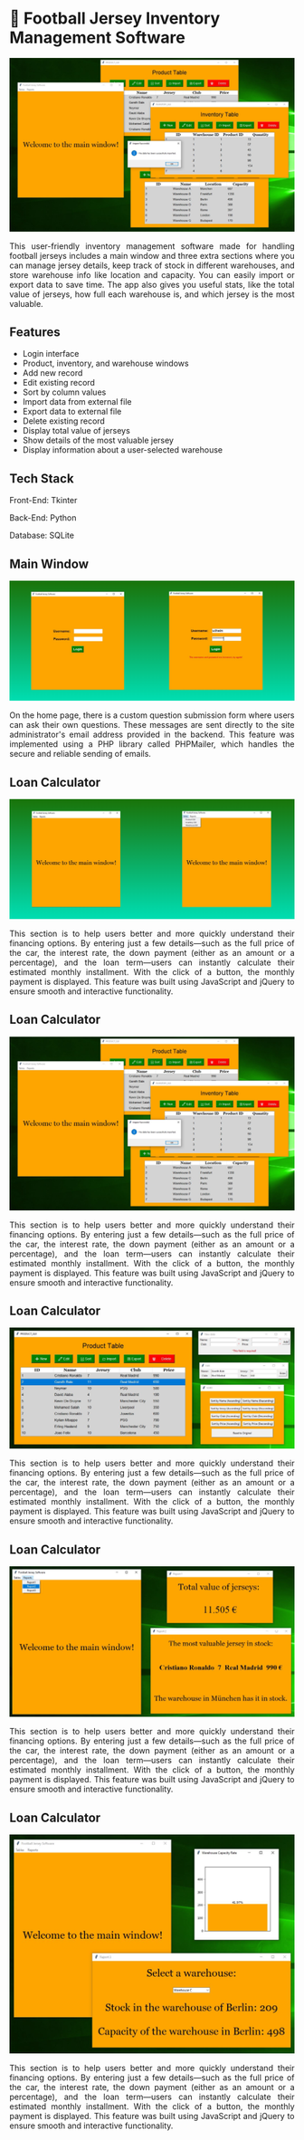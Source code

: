 <body> 
    <h1>👕 Football Jersey Inventory Management Software  </h1>  
    <img src="img/4.JPG" alt="img_homepage"> 
    <p align="justify">This user-friendly inventory management software made for handling football jerseys includes a main window and three extra sections where you can manage jersey details, keep track of stock in different warehouses, and store warehouse info like location and capacity. You can easily import or export data to save time. The app also gives you useful stats, like the total value of jerseys, how full each warehouse is, and which jersey is the most valuable.</p>
    <h2>Features</h2>
    <ul>
        <li>Login interface</li>
        <li>Product, inventory, and warehouse windows</li>
        <li>Add new record</li>
        <li>Edit existing record</li>
        <li>Sort by column values</li>
        <li>Import data from external file</li>
        <li>Export data to external file</li>
        <li>Delete existing record</li>
        <li>Display total value of jerseys</li>
        <li>Show details of the most valuable jersey</li>
        <li>Display information about a user-selected warehouse</li>
    </ul>
    <h2>Tech Stack</h2>  
    <p>Front-End: Tkinter </p>   
    <p>Back-End: Python </p>   
    <p>Database: SQLite </p>  
    <h2>Main Window</h2> 
    <img src="img/elso.png" alt="" srcset="">    
    <p align="justify">On the home page, there is a custom question submission form where users can ask their own questions. These messages are sent directly to the site administrator's email address provided in the backend. This feature was implemented using a PHP library called PHPMailer, which handles the secure and reliable sending of emails.  
    </p>
    <h2>Loan Calculator</h2>  
    <img src="img/masodik.png" alt="" srcset="">    
    <p align="justify">This section is to help users better and more quickly understand their financing options. By entering just a few details—such as the full price of the car, the interest rate, the down payment (either as an amount or a percentage), and the loan term—users can instantly calculate their estimated monthly installment. With the click of a button, the monthly payment is displayed. This feature was built using JavaScript and jQuery to ensure smooth and interactive functionality.</p>
    <h2>Loan Calculator</h2>
    <img src="img/4.JPG" alt="" srcset="">
    <p align="justify">This section is to help users better and more quickly understand their financing options. By entering just a few details—such as the full price of the car, the interest rate, the down payment (either as an amount or a percentage), and the loan term—users can instantly calculate their estimated monthly installment. With the click of a button, the monthly payment is displayed. This feature was built using JavaScript and jQuery to ensure smooth and interactive functionality.</p>
    <h2>Loan Calculator</h2>
    <img src="img/6.JPG" alt="" srcset="">  
    <p align="justify">This section is to help users better and more quickly understand their financing options. By entering just a few details—such as the full price of the car, the interest rate, the down payment (either as an amount or a percentage), and the loan term—users can instantly calculate their estimated monthly installment. With the click of a button, the monthly payment is displayed. This feature was built using JavaScript and jQuery to ensure smooth and interactive functionality.</p>
    <h2>Loan Calculator</h2>
    <img src="img/7.JPG" alt="" srcset=""> 
    <p align="justify">This section is to help users better and more quickly understand their financing options. By entering just a few details—such as the full price of the car, the interest rate, the down payment (either as an amount or a percentage), and the loan term—users can instantly calculate their estimated monthly installment. With the click of a button, the monthly payment is displayed. This feature was built using JavaScript and jQuery to ensure smooth and interactive functionality.</p>
    <h2>Loan Calculator</h2>
    <img src="img/8.JPG" alt="" srcset="">
    <p align="justify">This section is to help users better and more quickly understand their financing options. By entering just a few details—such as the full price of the car, the interest rate, the down payment (either as an amount or a percentage), and the loan term—users can instantly calculate their estimated monthly installment. With the click of a button, the monthly payment is displayed. This feature was built using JavaScript and jQuery to ensure smooth and interactive functionality.</p>

    
    
    
